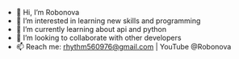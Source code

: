 - 👋 Hi, I’m Robonova 
- 👀 I’m interested in learning new skills and programming
- 🌱 I’m currently learning about api and python 
- 💞️ I’m looking to collaborate with other developers
- 📫 Reach me: rhythm560976@gmail.com | YouTube @Robonova 
